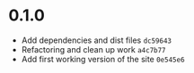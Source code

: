 
# 0.1.0

- Add dependencies and dist files `dc59643`
- Refactoring and clean up work `a4c7b77`
- Add first working version of the site `0e545e6`
